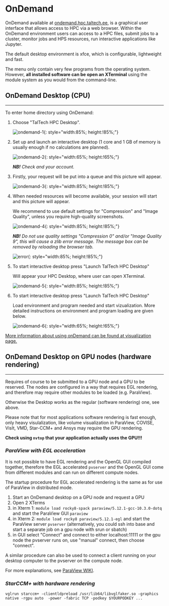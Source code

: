 # OnDemand

OnDemand available at [ondemand.hpc.taltech.ee](https://ondemand.hpc.taltech.ee), is a graphical user interface that allows access to HPC via a web browser. Within the OnDemand environment users can access to a HPC files, submit jobs to a cluster, monitor jobs and HPS resources, run interactive applications like Jupyter.  

The default desktop environment is xfce, which is configurable, lightweight and fast.

The menu only contain very few programs from the operating system. However, **all installed software can be open an XTerminal** using the module system as you would from the command-line. 

## OnDemand Desktop (CPU)

---

To enter home directory using OnDemand:

1. Choose "TalTech HPC Desktop".

    ![ondemand-1](/visualization/ondemand-1.png){: style="width:85%; height:!85%;"}

2. Set up and launch an interactive desktop (1 core and 1 GB of memory is usually enough if no calculations are planned).

    ![ondemand-2](/visualization/ondemand-2.png){: style="width:65%; height:!65%;"}

    ***NB!*** _Check and your account._

3. Firstly, your request will be put into a queue and this picture will appear.

    ![ondemand-3](/visualization/ondemand-3.png){: style="width:85%; height:!85%;"}

4. When needed resources will become available, your session will start and this picture will appear. 

    We recommend to use default settings for "Compression" and "Image Quality", unless you require high-quality screenshots.

    ![ondemand-4](/visualization/ondemand-4.png){: style="width:85%; height:!85%;"}

    ***NB!*** _Do not use quality settings "Compression 0" and/or "Image Quality 9", this will cause a zlib error message. The message box can be removed by reloading the browser tab._ 

    ![error](/visualization/ondemand-zlib-error.png){: style="width:85%; height:!85%;"}


5. To start interactive desktop press "Launch TalTech HPC Desktop"

    Will appear your HPC Desktop, where user can open XTerminal.

    ![ondemand-5](/visualization/ondemand-5.png){: style="width:85%; height:!85%;"}

6. To start interactive desktop press "Launch TalTech HPC Desktop"

    Load environment and program needed and start vizualization. More detailed instructions on environment and program loading are given below.

    ![ondemand-6](/visualization/ondemand-6.png){: style="width:65%; height:!65%;"}

[More information about using onDemand can be found at visualization page.](/visualization.html)

## OnDemand Desktop on GPU nodes (hardware rendering)

---

Requires of course to be submitted to a GPU node and a GPU to be reserved. The nodes are configured in a way that requires EGL rendering, and therefore may require other modules to be loaded (e.g. ParaView).

Otherwise the Desktop works as the regular (software rendering) one, see above.

Please note that for most applications software rendering is fast enough, only heavy visulalization, like volume visualization in ParaView, COVISE, VisIt, VMD, Star-CCM+ and Ansys may require the GPU rendering.


**Check using `nvtop` that your application actually uses the GPU!!!**




### _ParaView with EGL acceleration_

It is not possible to have EGL rendering and the OpenGL GUI compiled together, therefore the EGL accelerated `pvserver` and the OpenGL GUI come from different modules and can run on different compute nodes.

The startup procedure for EGL accelerated rendering is the same as for use of ParaView in distributed mode.

1. Start an OnDemand desktop on a GPU node and request a GPU
2. Open 2 XTerms
3. in Xterm 1: `module load rocky8-spack paraview/5.12.1-gcc-10.3.0-dotq` and start the ParaView GUI `paraview`
4. in Xterm 2: `module load rocky8 paraview/5.12.1-egl` and start the ParaView server `pvserver` (alternatively, you could ssh into base and start a separate job on a gpu node with srun or sbatch)
5. in GUI select "Connect" and connect to either localhost:11111 or the gpu node the pvserver runs on, use "manual" connect, then choose "connect".

A similar procedure can also be used to connect a client running on your desktop computer to the pvserver on the compute node.

For more explanations, see [ParaView WIKI](https://www.paraview.org/Wiki/Reverse_connection_and_port_forwarding).

### _StarCCM+ with hardware rendering_

    vglrun starccm+ -clientldpreload /usr/lib64/libvglfaker.so -graphics native -rgpu auto  -power -fabric TCP -podkey $YOURPODKEY ...
